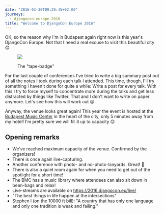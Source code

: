 ```yaml
---
date: "2016-03-30T09:20:45+02:00"
journeys:
  - djangocon-europe-2016
title: "Welcome to DjangoCon Europe 2016"
---
```


OK, so the reason why I'm in Budapest again right now is this year's DjangoCon
Europe. Not that I need a real excuse to visit this beautiful city 😊

<figure>
<img src="/images/djangoconeurope2016/badge.jpg">
<figcaption><p>The "tape-badge"</figcaption>
</figure>

For the last couple of conferences I've tried to write a big summary post out of
all the notes I took during each talk I attended. This time, though, I'll try
something I haven't done for quite a while: Write a post for every talk. With
this I try to force myself to concentrate more during the talks and get less
distracted by things like Twitter. That and I don't want to write on paper
anymore. Let's see how this will work out 😉

Anyway, the venue looks great again! This year the event is hosted at the
[Budapest Music Center][bmc] in the heart of the city, only 5 minutes away from
my hotel! I'm pretty sure we will fill it up to capacity 😊

## Opening remarks

- We've reached maximum capacity of the venue. Confirmed by the organizers!
- There is once again live-capturing.
- Another conference with photo- and no-photo-lanyards. Great! 🙂
- There is also a quiet room again for when you need to get out of the spotlight
  for a short time!
- The BMC has a music library where attendees can also sit down in bean-bags and
  relax!
- Live-streams are available on https://2016.djangocon.eu/live/
- "The best things in life happen at the intersections"
- Stephen I (on the 10000 ft bill): "A country that has only one language and
  only one tradition is weak and failing."

[bmc]: http://bmc.hu/
